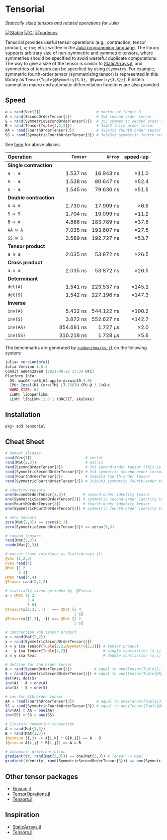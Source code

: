 # Tensorial

*Statically sized tensors and related operations for Julia*

[![Stable](https://img.shields.io/badge/docs-stable-blue.svg)](https://KeitaNakamura.github.io/Tensorial.jl/stable)
[![CI](https://github.com/KeitaNakamura/Tensorial.jl/actions/workflows/ci.yml/badge.svg)](https://github.com/KeitaNakamura/Tensorial.jl/actions/workflows/ci.yml)
[![codecov](https://codecov.io/gh/KeitaNakamura/Tensorial.jl/branch/main/graph/badge.svg?token=V58DXDI1R5)](https://codecov.io/gh/KeitaNakamura/Tensorial.jl)

Tensorial provides useful tensor operations (e.g., contraction; tensor product, `⊗`; `inv`; etc.) written in the [Julia programming language](https://julialang.org).
The library supports arbitrary size of non-symmetric and symmetric tensors, where symmetries should be specified to avoid wasteful duplicate computations.
The way to give a size of the tensor is similar to [StaticArrays.jl](https://github.com/JuliaArrays/StaticArrays.jl), and symmetries of tensors can be specified by using `@Symmetry`.
For example, symmetric fourth-order tensor (symmetrizing tensor) is represented in this library as `Tensor{Tuple{@Symmetry{3,3}, @Symmetry{3,3}}}`.
Einstein summation macro and automatic differentiation functions are also provided.

## Speed

```julia
a = rand(Vec{3})                         # vector of length 3
A = rand(SecondOrderTensor{3})           # 3x3 second order tensor
S = rand(SymmetricSecondOrderTensor{3})  # 3x3 symmetric second order tensor
B = rand(Tensor{Tuple{3,3,3}})           # 3x3x3 third order tensor
AA = rand(FourthOrderTensor{3})          # 3x3x3x3 fourth order tensor
SS = rand(SymmetricFourthOrderTensor{3}) # 3x3x3x3 symmetric fourth order tensor (symmetrizing tensor)
```

See [here](https://keitanakamura.github.io/Tensorial.jl/stable/Cheat%20Sheet/#Aliases) for above aliases.

| Operation  | `Tensor` | `Array` | speed-up |
|:-----------|---------:|--------:|---------:|
| **Single contraction** | | | |
| `a ⋅ a` | 1.537 ns | 16.943 ns | ×11.0 |
| `A ⋅ a` | 1.538 ns | 80.647 ns | ×52.4 |
| `S ⋅ a` | 1.545 ns | 79.630 ns | ×51.5 |
| **Double contraction** | | | |
| `A ⊡ A` | 2.730 ns | 17.909 ns | ×6.6 |
| `S ⊡ S` | 1.704 ns | 19.099 ns | ×11.2 |
| `B ⊡ A` | 4.886 ns | 183.789 ns | ×37.6 |
| `AA ⊡ A` | 7.035 ns | 193.607 ns | ×27.5 |
| `SS ⊡ S` | 3.589 ns | 192.727 ns | ×53.7 |
| **Tensor product** | | | |
| `a ⊗ a` | 2.035 ns | 53.872 ns | ×26.5 |
| **Cross product** | | | |
| `a × a` | 2.035 ns | 53.872 ns | ×26.5 |
| **Determinant** | | | |
| `det(A)` | 1.541 ns | 223.537 ns | ×145.1 |
| `det(S)` | 1.542 ns | 227.196 ns | ×147.3 |
| **Inverse** | | | |
| `inv(A)` | 5.432 ns | 544.122 ns | ×100.2 |
| `inv(S)` | 3.872 ns | 552.627 ns | ×142.7 |
| `inv(AA)` | 854.691 ns | 1.727 μs | ×2.0 |
| `inv(SS)` | 310.218 ns | 1.728 μs | ×5.6 |

The benchmarks are generated by
[`runbenchmarks.jl`](https://github.com/KeitaNakamura/Tensorial.jl/blob/master/benchmark/runbenchmarks.jl)
on the following system:

```julia
julia> versioninfo()
Julia Version 1.6.3
Commit ae8452a9e0 (2021-09-23 17:34 UTC)
Platform Info:
  OS: macOS (x86_64-apple-darwin19.5.0)
  CPU: Intel(R) Core(TM) i7-7567U CPU @ 3.50GHz
  WORD_SIZE: 64
  LIBM: libopenlibm
  LLVM: libLLVM-11.0.1 (ORCJIT, skylake)

```

## Installation

```julia
pkg> add Tensorial
```

## Cheat Sheet

```julia
# tensor aliases
rand(Vec{3})                        # vector
rand(Mat{2,3})                      # matrix
rand(SecondOrderTensor{3})          # 3x3 second-order tensor (this is the same as the Mat{3,3})
rand(SymmetricSecondOrderTensor{3}) # 3x3 symmetric second-order tensor (3x3 symmetric matrix)
rand(FourthOrderTensor{3})          # 3x3x3x3 fourth-order tensor
rand(SymmetricFourthOrderTensor{3}) # 3x3x3x3 symmetric fourth-order tensor

# identity tensors
one(SecondOrderTensor{3,3})        # second-order identity tensor
one(SymmetricSecondOrderTensor{3}) # symmetric second-order identity tensor
one(FourthOrderTensor{3})          # fourth-order identity tensor
one(SymmetricFourthOrderTensor{3}) # symmetric fourth-order identity tensor (symmetrizing tensor)

# zero tensors
zero(Mat{2,3}) == zeros(2,3)
zero(SymmetricSecondOrderTensor{3}) == zeros(3,3)

# random tensors
rand(Mat{2,3})
randn(Mat{2,3})

# macros (same interface as StaticArrays.jl)
@Vec [1,2,3]
@Vec rand(4)
@Mat [1 2
      3 4]
@Mat rand(4,4)
@Tensor rand(2,2,2)

# statically sized getindex by `@Tensor`
x = @Mat [1 2
          3 4
          5 6]
@Tensor(x[2:3, :])   === @Mat [3 4
                               5 6]
@Tensor(x[[1,3], :]) === @Mat [1 2
                               5 6]

# contraction and tensor product
x = rand(Mat{2,2})
y = rand(SymmetricSecondOrderTensor{2})
x ⊗ y isa Tensor{Tuple{2,2,@Symmetry{2,2}}} # tensor product
x ⋅ y isa Tensor{Tuple{2,2}}                # single contraction (x_ij * y_jk)
x ⊡ y isa Real                              # double contraction (x_ij * y_ij)

# det/inv for 2nd-order tensor
A = rand(SecondOrderTensor{3})          # equal to one(Tensor{Tuple{3,3}})
S = rand(SymmetricSecondOrderTensor{3}) # equal to one(Tensor{Tuple{@Symmetry{3,3}}})
det(A); det(S)
inv(A) ⋅ A ≈ one(A)
inv(S) ⋅ S ≈ one(S)

# inv for 4th-order tensor
AA = rand(FourthOrderTensor{3})          # equal to one(Tensor{Tuple{3,3,3,3}})
SS = rand(SymmetricFourthOrderTensor{3}) # equal to one(Tensor{Tuple{@Symmetry{3,3}, @Symmetry{3,3}}})
inv(AA) ⊡ AA ≈ one(AA)
inv(SS) ⊡ SS ≈ one(SS)

# Einstein summation convention
A = rand(Mat{3,3})
B = rand(Mat{3,3})
(@einsum (i,j) -> A[i,k] * B[k,j]) == A ⋅ B
(@einsum A[i,j] * B[i,j]) == A ⊡ B

# Automatic differentiation
gradient(tr, rand(Mat{3,3})) == one(Mat{3,3}) # Tensor -> Real
gradient(identity, rand(SymmetricSecondOrderTensor{3})) == one(SymmetricFourthOrderTensor{3}) # Tensor -> Tensor
```

## Other tensor packages

- [Einsum.jl](https://github.com/ahwillia/Einsum.jl)
- [TensorOprations.jl](https://github.com/Jutho/TensorOperations.jl)
- [Tensors.jl](https://github.com/KristofferC/Tensors.jl)

## Inspiration

- [StaticArrays.jl](https://github.com/JuliaArrays/StaticArrays.jl)
- [Tensors.jl](https://github.com/KristofferC/Tensors.jl)
